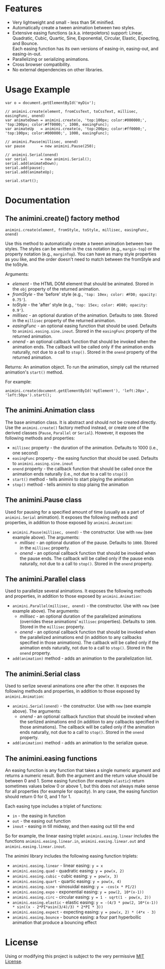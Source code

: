 # Features

* Very lightweight and small - less than 5K minified.
* Automatically create a tween animation between two styles.
* Extensive easing functions (a.k.a. interpoletors) support: Linear, Quadratic, Cubic, Quartic, Sine, Exponential, Circular, Elastic, Expecting, and Bounce.   
Each easing function has its own versions of easing-in, easing-out, and easing-in-out.
* Parallelizing or serializing animations.
* Cross browser compatibility.
* No external dependencies on other libraries.


# Usage Example

	var o = document.getElementById('myDiv');
	
	// animini.create(element, fromCssText, toCssText, millisec, easingFunc, onend)
	var animateDown = animini.create(o, 'top:100px; color:#000000;', 'top:200px; color:#ff0000;', 1000, easingFunc);
	var animateUp   = animini.create(o, 'top:200px; color:#ff0000;', 'top:100px; color:#000000;', 1000, easingFunc);
	
	// animini.Pause(millisec, onend)
	var pause       = new animini.Pause(250);

	// animini.Serial(onend)
	var serial      = new animini.Serial();
	serial.add(animateDown);
	serial.add(pause);
	serial.add(animateUp);
	
	serial.start();


# Documentation

## The animini.create() factory method

	animini.create(element, fromStyle, toStyle, millisec, easingFunc, onend)

Use this method to automatically create a tween animation between two styles. The styles can be written in the css notation (e.g., `margin-top`) or the property notation (e.g., `marginTop`). You can have as many style properties as you like, and the order doesn't need to match between the fromStyle and the toStyle.

Arguments:

* *element* - the HTML DOM element that should be animated. Stored in the `obj` property of the returned animation.
* *fromStyle* - the 'before' style (e.g., `'top: 10ex; color: #FD0; opacity: 0.75'`).
* *toStyle* - the 'after' style (e.g., `'top: 15ex; color: #D80; opacity: 0.9'`).
* *millisec* - an optional duration of the animation. Defaults to `1000`. Stored in the `millisec` property of the returned animation.
* *easingFunc* - an optional easing function that should be used. Defaults to `animini.easing.sine.inout`. Stored in the `easingFunc` property of the returned animation.
* *onend* - an optional callback function that should be invoked when the animation ends. The callback will be called only if the animation ends naturally, not due to a call to `stop()`. Stored in the `onend` property of the returned animation.

Returns: An animation object. To run the animation, simply call the returned animation's `start()` method.

For example:

	animini.create(document.getElementById('myElement'), 'left:20px', 'left:50px').start();


## The animini.Animation class
The base animation class. It is abstract and should not be created directly. Use the `animini.create()` factory method instead, or create one of the derived classes (`Pause`, `Parallel` or `Serial`). However, it exposes the following methods and properties:

* `millisec` property - the duration of the animation. Defaults to 1000 (i.e., one second)
* `easingFunc` property - the easing function that should be used. Defaults to `animini.easing.sine.inout`
* `onend` property - the callback function that should be called once the animation ends naturally (i.e., not due to a call to `stop()`)
* `start()` method - tells animini to start playing the animation
* `stop()` method - tells animini to stop plaing the animation

## The animini.Pause class
Used for pausing for a specified amount of time (usually as a part of `animini.Serial` animation). It exposes the following methods and properties, in addition to those exposed by `animini.Animation`:

* `animini.Pause(millisec, onend)` - the constructor. Use with `new` (see example above). The arguments:
	* *millisec* - an optional duration of the pause. Defaults to `1000`. Stored in the `millisec` property.
	* *onend* - an optional callback function that should be invoked when the pause ends. The callback will be called only if the pause ends naturally, not due to a call to `stop()`. Stored in the `onend` property.


## The animini.Parallel class
Used to parallelize several animations. It exposes the following methods and properties, in addition to those exposed by `animini.Animation`:

* `animini.Parallel(millisec, onend)` - the constructor. Use with `new` (see example above). The arguments:
	* *millisec* - an optional duration of the parallelized animations (overrides these animations' `millisec` properties). Defaults to `1000`. Stored in the `millisec` property.
	* *onend* - an optional callback function that should be invoked when the parallelized animations end (in addition to any callbacks specified in those animations). The callback will be called only if the animation ends naturally, not due to a call to `stop()`. Stored in the `onend` property.
* `add(animation)` method - adds an animation to the parallelization list.


## The animini.Serial class
Used to serlize several animations one after the other. It exposes the following methods and properties, in addition to those exposed by `animini.Animation`:

* `animini.Serial(onend)` - the constructor. Use with `new` (see example above). The arguments:
	* *onend* - an optional callback function that should be invoked when the serlized animations end (in addition to any callbacks specified in those animations). The callback will be called only if the animation ends naturally, not due to a call to `stop()`. Stored in the `onend` property.
* `add(animation)` method - adds an animation to the serialize queue.


## The animini.easing functions
An easing function is any function that takes a single numeric argument and returns a numeric result. Both the argument and the return value should be between 0 and 1. Some easing function (for example `elastic`) return sometimes values below 0 or above 1, but this does not always make sense for all properties (for example for opacity). In any case, the easing function should return 0 for 0, and 1 for 1.

Each easing type includes a triplet of functions:

* `in` - the easing in function
* `out` - the easing out function
* `inout` - easing in till midway, and then easing out till the end

So for example, the linear easing triplet `animini.easing.linear` includes the functions `animini.easing.linear.in`, `animini.easing.linear.out` and `animini.easing.linear.inout`.

The animini library includes the following easing function triplets:

* `animini.easing.linear` - linear easing: `y = x`
* `animini.easing.quad` - quadratic easing: `y = pow(x, 2)`
* `animini.easing.cubic` - cubic easing: `y = pow(x, 3)`
* `animini.easing.quart` - quartic easing: `y = pow(x, 4)`
* `animini.easing.sine` - sinosuidal easing: `y = -cos(x * PI/2)`
* `animini.easing.expo` - exponential easing: `y = pow(2, 10*(x-1))`
* `animini.easing.circ` - circular easing: `y = 1 - sqrt(1 - pow(x, 2))`
* `animini.easing.elastic` - elastic easing: `y = -(4/3 * pow(2, 10*(x-1)) * sin((x - 2*PI*asin(3/4)/3) * 2*PI * 3))`
* `animini.easing.expect` - expecting easing: `y = pow(x, 2) * (4*x - 3)`
* `animini.easing.bounce` - bounce easing: a four part hyperbollic animation that produce a bouncing effect

# License
Using or modifying this project is subject to the very permissive [MIT License](http://creativecommons.org/licenses/MIT/).
